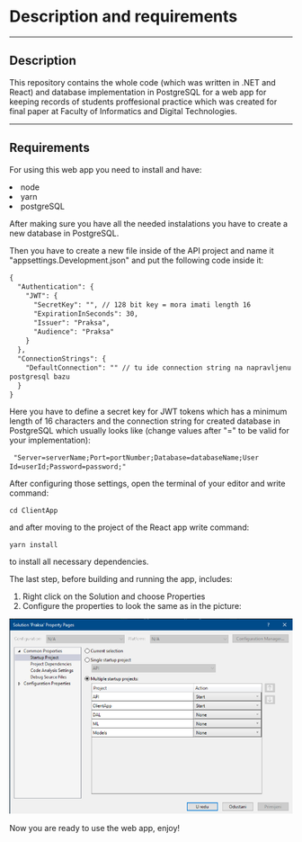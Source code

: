# Description and requirements
---
## Description
This repository contains the whole code (which was written in .NET and React) and database implementation in PostgreSQL for a web app for keeping records of students proffesional practice which was created for final paper at Faculty of Informatics and Digital Technologies.

---

## Requirements

For using this web app you need to install and have:
<li> node
<li> yarn
<li> postgreSQL 

After making sure you have all the needed instalations you have to create a new database in PostgreSQL.

Then you have to create a new file inside of the API project and name it "appsettings.Development.json" and put the following code inside it:
```
{
  "Authentication": {
    "JWT": {
      "SecretKey": "", // 128 bit key = mora imati length 16
      "ExpirationInSeconds": 30,
      "Issuer": "Praksa",
      "Audience": "Praksa"
    }
  },
  "ConnectionStrings": {
    "DefaultConnection": "" // tu ide connection string na napravljenu postgresql bazu
  }
}
```

Here you have to define a secret key for JWT tokens which has a minimum length of 16 characters and the connection string for created database in PostgreSQL which usually looks like (change values after "=" to be valid for your implementation):
```
 "Server=serverName;Port=portNumber;Database=databaseName;User Id=userId;Password=password;"
```

After configuring those settings, open the terminal of your editor and write command:
```
cd ClientApp
```
and after moving to the project of the React app write command:
```
yarn install
```
to install all necessary dependencies.

The last step, before building and running the app, includes:
1. Right click on the Solution and choose Properties
2. Configure the properties to look the same as in the picture:

![Properties Image](Properties.png)

Now you are ready to use the web app, enjoy!
